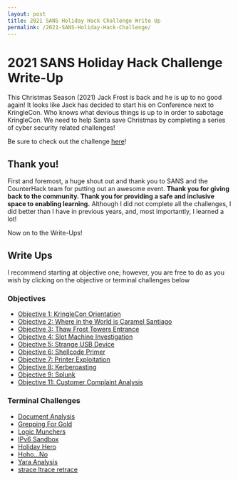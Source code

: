 ```yaml
---
layout: post
title: 2021 SANS Holiday Hack Challenge Write Up
permalink: /2021-SANS-Holiday-Hack-Challenge/
---
```


# 2021 SANS Holiday Hack Challenge Write-Up

This Christmas Season (2021) Jack Frost is back and he is up to no good again! It looks like Jack has decided to start his on Conference next to KringleCon. Who knows what devious things is up to in order to sabotage KringleCon. We need to help Santa save Christmas by completing a series of cyber security related challenges!

Be sure to check out the challenge [here](https://2021.kringlecon.com)!

## Thank you!

First and foremost, a huge shout out and thank you to SANS and the CounterHack team for putting out an awesome event. **Thank you for giving back to the community. Thank you for providing a safe and inclusive space to enabling learning.** Although I did not complete all the challenges, I did better than I have in previous years, and, most importantly, I learned a lot!

Now on to the Write-Ups!

## Write Ups

I recommend starting at objective one; however, you are free to do as you wish by clicking on the objective or terminal challenges below

### Objectives

- [Objective  1: KringleCon Orientation](/write_ups/2021_sans_hhc/obj/2022-01-06-SANS-Holiday-Hack-Objective-1)  
- [Objective  2: Where in the World is Caramel Santiago](/write_ups/2021_sans_hhc/obj/2022-01-06-SANS-Holiday-Hack-Objective-2)  
- [Objective  3: Thaw Frost Towers Entrance](/write_ups/2021_sans_hhc/obj/2022-01-06-SANS-Holiday-Hack-Objective-3)  
- [Objective  4: Slot Machine Investigation](/write_ups/2021_sans_hhc/obj/2022-01-06-SANS-Holiday-Hack-Objective-4)  
- [Objective  5: Strange USB Device](/write_ups/2021_sans_hhc/obj/2022-01-06-SANS-Holiday-Hack-Objective-5)  
- [Objective  6: Shellcode Primer](/write_ups/2021_sans_hhc/obj/2022-01-06-SANS-Holiday-Hack-Objective-6)  
- [Objective  7: Printer Exploitation](/write_ups/2021_sans_hhc/obj/2022-01-06-SANS-Holiday-Hack-Objective-7)  
- [Objective  8: Kerberoasting](/write_ups/2021_sans_hhc/obj/2022-01-06-SANS-Holiday-Hack-Objective-8)  
- [Objective  9: Splunk](/write_ups/2021_sans_hhc/obj/2022-01-06-SANS-Holiday-Hack-Objective-9)  
- [Objective 11: Customer Complaint Analysis](/write_ups/2021_sans_hhc/obj/2022-01-06-SANS-Holiday-Hack-Objective-11)  

### Terminal Challenges

- [Document Analysis](/write_ups/2021_sans_hhc/term/2022-01-07-SANS-Holiday-Hack-Document-Analysis)  
- [Grepping For Gold](/write_ups/2021_sans_hhc/term/2022-01-07-SANS-Holiday-Hack-Grepping-for-Gold)  
- [Logic Munchers](/write_ups/2021_sans_hhc/term/2022-01-07-SANS-Holiday-Hack-Logic-Munchers)  
- [IPv6 Sandbox](/write_ups/2021_sans_hhc/term/2022-01-07-SANS-Holiday-Hack-IPv6-Sandbox)  
- [Holiday Hero](/write_ups/2021_sans_hhc/term/2022-01-07-SANS-Holiday-Hack-Holiday-Hero)  
- [Hoho...No](/write_ups/2021_sans_hhc/term/2022-01-07-SANS-Holiday-Hack-Hoho-No)  
- [Yara Analysis](/write_ups/2021_sans_hhc/term/2022-01-07-SANS-Holiday-Hack-Yara-Analysis)  
- [strace ltrace retrace](/write_ups/2021_sans_hhc/term/2022-01-07-SANS-Holiday-Hack-strace-ltrace-retrace)  
